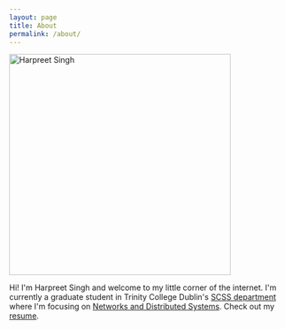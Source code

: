 ```yaml
---
layout: page
title: About
permalink: /about/
---
```


<img src="../images/me.jpg" alt="Harpreet Singh" style="width: 400px;"/> <br>

Hi! I'm Harpreet Singh and welcome to my little corner of the internet. I'm currently a graduate student in Trinity College Dublin's <a href="https://www.scss.tcd.ie/">SCSS department</a> where I'm focusing on <a href="https://www.scss.tcd.ie/postgraduate/mscnds/">Networks and Distributed Systems</a>. Check out my <a href="../HarpreetSinghCV.pdf">resume</a>.
